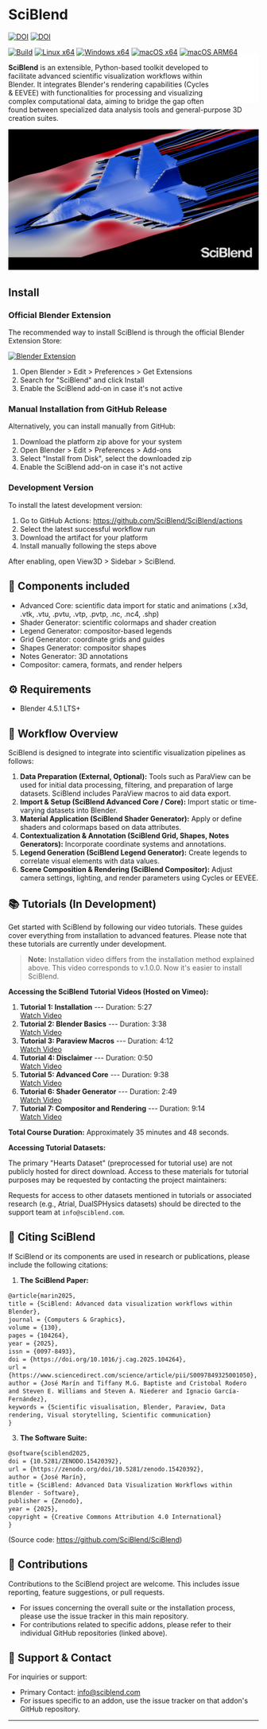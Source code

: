 # SciBlend

[![DOI](https://img.shields.io/badge/DOI-10.1016%2Fj.cag.2025.104264-blue.svg)](https://doi.org/10.1016/j.cag.2025.104264) [![DOI](https://zenodo.org/badge/DOI/10.5281/zenodo.15420392.svg)](https://doi.org/10.5281/zenodo.15420392)


[![Build](https://img.shields.io/github/actions/workflow/status/SciBlend/SciBlend/build-extension.yml?branch=main)](https://github.com/SciBlend/SciBlend/actions)
[![Linux x64](https://img.shields.io/badge/download-linux--x64-blue)](https://github.com/SciBlend/SciBlend/releases/download/v.1.1.2/sciblend-1.1.2-linux_x64.zip)
[![Windows x64](https://img.shields.io/badge/download-windows--x64-blue)](https://github.com/SciBlend/SciBlend/releases/download/v.1.1.2/sciblend-1.1.2-windows_x64.zip)
[![macOS x64](https://img.shields.io/badge/download-macos--x64-blue)](https://github.com/SciBlend/SciBlend/releases/download/v.1.1.2/sciblend-1.1.2-macos_x64.zip)
[![macOS ARM64](https://img.shields.io/badge/download-macos--arm64-blue)](https://github.com/SciBlend/SciBlend/releases/download/v.1.1.2/sciblend-1.1.2-macos_arm64.zip)

<picture>
  <source media="(prefers-color-scheme: dark)" srcset="./images/sciblend-favicon.png">
  <source media="(prefers-color-scheme: light)" srcset="./images/sciblend-favicon-dark.png">
  <img src="./images/sciblend-favicon.png" align="right" width="100" style="margin-top: -20px">
</picture>

**SciBlend** is an extensible, Python-based toolkit developed to facilitate advanced scientific visualization workflows within Blender. It integrates Blender's rendering capabilities (Cycles & EEVEE) with functionalities for processing and visualizing complex computational data, aiming to bridge the gap often found between specialized data analysis tools and general-purpose 3D creation suites.





![SciBlend Overview](./images/0112.png)



## Install

### Official Blender Extension
The recommended way to install SciBlend is through the official Blender Extension Store:

[![Blender Extension](https://img.shields.io/badge/Blender-Extension-orange?logo=blender)](https://extensions.blender.org/add-ons/sciblend/)

1. Open Blender > Edit > Preferences > Get Extensions
2. Search for "SciBlend" and click Install
3. Enable the SciBlend add-on in case it's not active

### Manual Installation from GitHub Release
Alternatively, you can install manually from GitHub:

1. Download the platform zip above for your system
2. Open Blender > Edit > Preferences > Add-ons
3. Select "Install from Disk", select the downloaded zip
4. Enable the SciBlend add-on in case it's not active

### Development Version
To install the latest development version:

1. Go to GitHub Actions: https://github.com/SciBlend/SciBlend/actions
2. Select the latest successful workflow run
3. Download the artifact for your platform
4. Install manually following the steps above

After enabling, open View3D > Sidebar > SciBlend. 

## 🧩 Components included

- Advanced Core: scientific data import for static and animations (.x3d, .vtk, .vtu, .pvtu, .vtp, .pvtp, .nc, .nc4, .shp)
- Shader Generator: scientific colormaps and shader creation
- Legend Generator: compositor-based legends
- Grid Generator: coordinate grids and guides
- Shapes Generator: compositor shapes
- Notes Generator: 3D annotations
- Compositor: camera, formats, and render helpers

## ⚙️ Requirements

- Blender 4.5.1 LTS+

## 🔄 Workflow Overview

SciBlend is designed to integrate into scientific visualization pipelines as follows:

1.  **Data Preparation (External, Optional):** Tools such as ParaView can be used for initial data processing, filtering, and preparation of large datasets. SciBlend includes ParaView macros to aid data export.
2.  **Import & Setup (SciBlend Advanced Core / Core):** Import static or time-varying datasets into Blender.
3.  **Material Application (SciBlend Shader Generator):** Apply or define shaders and colormaps based on data attributes.
4.  **Contextualization & Annotation (SciBlend Grid, Shapes, Notes Generators):** Incorporate coordinate systems and annotations.
5.  **Legend Generation (SciBlend Legend Generator):** Create legends to correlate visual elements with data values.
6.  **Scene Composition & Rendering (SciBlend Compositor):** Adjust camera settings, lighting, and render parameters using Cycles or EEVEE.



## 📚 Tutorials (In Development)

Get started with SciBlend by following our video tutorials. These guides cover everything from installation to advanced features. Please note that these tutorials are currently under development.

> **Note:** Installation video differs from the installation method explained above. This video corresponds to v.1.0.0. Now it's easier to install SciBlend.


**Accessing the SciBlend Tutorial Videos (Hosted on Vimeo):**

1.  **Tutorial 1: Installation** --- Duration: 5:27  
    [Watch Video](https://vimeo.com/1072114774/6710c26719)
2.  **Tutorial 2: Blender Basics** --- Duration: 3:38  
    [Watch Video](https://vimeo.com/1072322575/5f76df6d54)
3.  **Tutorial 3: Paraview Macros** --- Duration: 4:12  
    [Watch Video](https://vimeo.com/1072343076/bcd85df516)
4.  **Tutorial 4: Disclaimer** --- Duration: 0:50  
    [Watch Video](https://vimeo.com/1072534713/d5745037c5)
5.  **Tutorial 5: Advanced Core** --- Duration: 9:38  
    [Watch Video](https://vimeo.com/1072467895/4b891cdc36)
6.  **Tutorial 6: Shader Generator** --- Duration: 2:49  
    [Watch Video](https://vimeo.com/1072516398/ba57a7f44b)
7.  **Tutorial 7: Compositor and Rendering** --- Duration: 9:14  
    [Watch Video](https://vimeo.com/1072530634/4d23fbf807)

**Total Course Duration:** Approximately 35 minutes and 48 seconds.

**Accessing Tutorial Datasets:**

The primary "Hearts Dataset" (preprocessed for tutorial use) are not publicly hosted for direct download. Access to these materials for tutorial purposes may be requested by contacting the project maintainers:

Requests for access to other datasets mentioned in tutorials or associated research (e.g., Atrial, DualSPHysics datasets) should be directed to the support team at `info@sciblend.com`.






## 📜 Citing SciBlend

If SciBlend or its components are used in research or publications, please include the following citations:

1.  **The SciBlend Paper:**

```
@article{marin2025,
title = {SciBlend: Advanced data visualization workflows within Blender},
journal = {Computers & Graphics},
volume = {130},
pages = {104264},
year = {2025},
issn = {0097-8493},
doi = {https://doi.org/10.1016/j.cag.2025.104264},
url = {https://www.sciencedirect.com/science/article/pii/S0097849325001050},
author = {José Marín and Tiffany M.G. Baptiste and Cristobal Rodero and Steven E. Williams and Steven A. Niederer and Ignacio García-Fernández},
keywords = {Scientific visualisation, Blender, Paraview, Data rendering, Visual storytelling, Scientific communication}
}
```

3.  **The Software Suite:**
```
@software{sciblend2025,
doi = {10.5281/ZENODO.15420392},
url = {https://zenodo.org/doi/10.5281/zenodo.15420392},
author = {José Marín},
title = {SciBlend: Advanced Data Visualization Workflows within Blender - Software},
publisher = {Zenodo},
year = {2025},
copyright = {Creative Commons Attribution 4.0 International}
}
```


(Source code: https://github.com/SciBlend/SciBlend)


## 🤝 Contributions

Contributions to the SciBlend project are welcome. This includes issue reporting, feature suggestions, or pull requests.

-   For issues concerning the overall suite or the installation process, please use the issue tracker in this main repository.
-   For contributions related to specific addons, please refer to their individual GitHub repositories (linked above).

## 💬 Support & Contact

For inquiries or support:
-   Primary Contact: info@sciblend.com
-   For issues specific to an addon, use the issue tracker on that addon's GitHub repository.

---